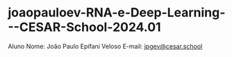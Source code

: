 # joaopauloev-RNA-e-Deep-Learning---CESAR-School-2024.01

Aluno
Nome: João Paulo Epifani Veloso
E-mail: jpgev@cesar.school
